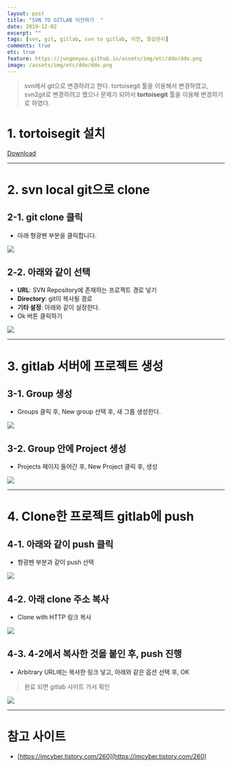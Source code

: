 ```yaml
---
layout: post
title: "SVN TO GITLAB 이전하기  "
date: 2019-12-02
excerpt: ""
tags: [svn, git, gitlab, svn to gitlab, 이전, 형상관리]
comments: true
etc: true
feature: https://jungeeyou.github.io/assets/img/etc/ddo/ddo.png
image: /assets/img/etc/ddo/ddo.png
---
```


> svn에서 git으로 변경하려고 한다.  tortoisegit 툴을 이용해서 변경하였고, svn2git로 변경하려고 했으나 문제가 되어서 **tortoisegit** 툴을 이용해 변경하기로 하였다.

# 1. tortoisegit 설치

[Download](https://tortoisegit.org/download/)

---

# 2. svn local git으로 clone

## 2-1. git clone 클릭

- 아래 형광펜 부분을 클릭합니다.

![](/assets/img/etc/svn_to_git/1.png)

## 2-2. 아래와 같이 선택

- **URL**: SVN Repository에 존재하는 프로젝트 경로 넣기
- **Directory**: git이 복사될 경로
- **기타 설정**: 아래와 같이 설정한다.
- Ok 버튼 클릭하기

![](/assets/img/etc/svn_to_git/Untitled.png)

---

# 3. gitlab 서버에 프로젝트 생성

## 3-1. Group 생성

- Groups 클릭 후, New group 선택 후, 새 그룹 생성한다.

![](/assets/img/etc/svn_to_git/Untitled%201.png)

## 3-2. Group 안에 Project 생성

- Projects 페이지 들어간 후, New Project 클릭 후, 생성

![](/assets/img/etc/svn_to_git/Untitled%202.png)

---

# 4. Clone한 프로젝트 gitlab에 push

## 4-1. 아래와 같이 push 클릭

- 형광펜 부분과 같이 push 선택

![](/assets/img/etc/svn_to_git/Untitled%203.png)

## 4-2. 아래 clone 주소 복사

- Clone with HTTP 링크 복사

![](/assets/img/etc/svn_to_git/Untitled%204.png)

## 4-3. 4-2에서 복사한 것을 붙인 후, push 진행

- Arbitrary URL에는 복사한 링크 넣고, 아래와 같은 옵션 선택 후, OK

> 완료 되면 gitlab 사이트 가서 확인

![](/assets/img/etc/svn_to_git/Untitled%205.png)

---

# 참고 사이트

- [https://imcyber.tistory.com/260](https://imcyber.tistory.com/260)
